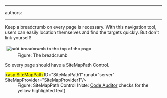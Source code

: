 

---
authors:

---




<span class='intro'> <p>Keep a breadcrumb on every page is necessary. With this navigation tool,
 users can easily location themselves and find the targets quickly. But 
don't link yourself!</p> </span>

<dl class="image"><dt> 
      <img alt="add breadcrumb to the top of the page" src="http&#58;//www.ssw.com.au/SSW/Standards/Rules/Images/WebsiteLayout_Breadcrumb_1.gif" style="margin&#58;5px;" />
   </dt><dd>Figure&#58; The breadcrumb</dd></dl><p>So every page should have a SiteMapPath Control.</p><dl class="code"><dt> 
      <span style="background-color&#58;yellow;">&lt;asp&#58;SiteMapPath</span> ID=&quot;SiteMapPath1&quot; runat=&quot;server&quot; SiteMapProvider=&quot;SiteMapProvider1&quot;/&gt; </dt><dd>Figure&#58; SiteMapPath Control (Note&#58; 
      <a href="http&#58;//www.ssw.com.au/ssw/redirect/ssw/CodeAuditor.htm">Code Auditor</a> checks for the yellow highlighted text)</dd></dl>


